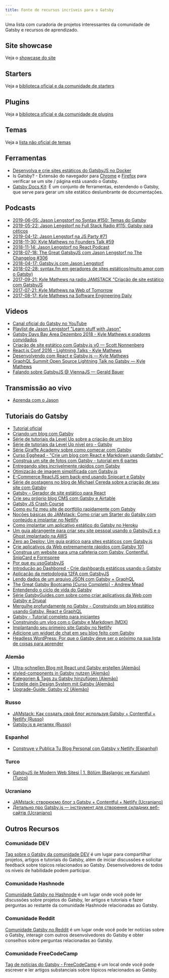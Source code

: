 ```yaml
---
title: Fonte de recursos incríveis para o Gatsby
---
```


Uma lista com curadoria de projetos interessantes da comunidade de Gatsby e recursos de aprendizado.

## Site showcase

Veja o [showcase do site](/showcase/)

## Starters

Veja a [biblioteca oficial e da comunidade de starters](/starters/)

## Plugins

Veja a [biblioteca oficial e da comunidade de plugins](/plugins/)

## Temas
Veja a [lista não oficial de temas](https://gatsbytemplates.io/)

## Ferramentas

- [Desenvolva e crie sites estáticos do GatsbyJS no Docker](https://github.com/aripalo/gatsby-docker/)
- Is Gatsby? - Extensão do navegador para [Chrome](https://chrome.google.com/webstore/detail/is-gatsby/jgaejkhmgkpagdmapahohjennkhbpgfj) e [Firefox](https://addons.mozilla.org/en-US/firefox/addon/is-gatsby/) para verificar se um site / página está usando o Gatsby.
- [Gatsby Docs Kit](https://github.com/brainhubeu/gatsby-docs-kit): É um conjunto de ferramentas, estendendo o Gatsby, que serve para gerar um site estático deslumbrante de documentações.

## Podcasts

- [2019-06-05: Jason Lengstorf no Syntax #150: Temas do Gatsby](https://syntax.fm/show/150/gatsby-themes)
- [2019-05-22: Jason Lengstorf no Full Stack Radio #115: Gatsby para céticos](http://www.fullstackradio.com/115)
- [2019-04-12: Jason Lengstorf na JS Party #71](https://changelog.com/jsparty/71)
- [2018-11-30: Kyle Mathews no Founders Talk #59](https://changelog.com/founderstalk/59)
- [2018-11-14: Jason Lengstorf no React Podcast](https://reactpodcast.simplecast.fm/28)
- [2018-07-18: The Great GatsbyJS com Jason Lengstorf no The Changelog #306](https://changelog.com/podcast/306)
- [2018-04-17: Gatsby.js com Jason Lengstorf](https://spec.fm/podcasts/toolsday/134337)
- [2018-02-28: syntax.fm em geradores de sites estáticos(muito amor com o Gatsby)](https://syntax.fm/show/034/why-static-site-generators-are-awesome)
- [2017-09-21: Kyle Mathews na radio JAMSTACK "Criação de site estático com GatsbyJS](https://www.heavybit.com/library/podcasts/jamstack-radio/ep-22-static-site-generation-with-gatsbyjs/)
- [2017-07-21: Kyle Mathews na Web of Tomorrow](https://www.orbit.fm/weboftomorrow/39/)
- [2017-08-17: Kyle Mathews na Software Engineering Daily](https://softwareengineeringdaily.com/2017/08/17/gatsbyjs-with-kyle-mathews/)

## Videos

- [Canal oficial do Gatsby no YouTube](https://www.youtube.com/channel/UCjnp770qk7ujOq8Q9wiC82w)
- [Playlist de Jason Lengstorf "Learn stuff with Jason"](https://www.youtube.com/playlist?list=PLz8Iz-Fnk_eTpvd49Sa77NiF8Uqq5Iykx)
- [Gatsby Days Bay Area Dezembro 2018 - Kyle Mathews e oradores convidados](https://www.youtube.com/playlist?list=PLCU2qJekvcN1wzgVKymbjbGtZ3VgAWOdj)
- [Criação de site estático com Gatsby.js v0 — Scott Nonnenberg](https://blog.scottnonnenberg.com/static-site-generation-with-gatsby-js/)
- [React.js Conf 2016 - Lightning Talks - Kyle Mathews](https://www.youtube.com/watch?v=RFkNRKL6ZoE)
- [Desenvolvendo com React e Gatsby.js — Kyle Mathews](https://www.youtube.com/watch?v=G4LVKJOOj7o)
- [GraphQL Summit Open Source Lightning Talk no Gatsby — Kyle Mathews](https://youtu.be/y588qNiCZZo)
- [Falando sobre GatsbyJS @ ViennaJS — Gerald Bauer](https://www.youtube.com/watch?v=f0O1nCgqA3E&feature=youtu.be&a)

## Transmissão ao vivo

- [Aprenda com o Jason](https://www.youtube.com/playlist?list=PLCU2qJekvcN0RuMHCnjMYAKlpSKQ_e1hO)

## Tutoriais do Gatsby

- [Tutorial oficial](/tutorial/)
- [Criando um blog com Gatsby](/blog/2017-07-19-creating-a-blog-with-gatsby/)
- [Série de tutoriais da Level Up sobre a criação de um blog](https://www.youtube.com/watch?v=b2H7fWhQcdE&list=PLLnpHn493BHHfoINKLELxDch3uJlSapxg)
- [Série de tutoriais da Level Up nível pro - Gatsby](https://www.leveluptutorials.com/store/products/tutorials/lut-dd020)
- [Série Giraffe Academy sobre como começar com Gatsby](https://www.youtube.com/playlist?list=PLLAZ4kZ9dFpMXuwazIt4mWtTuqOHdjRlk)
- [Curso Egghead - "Crie um blog com React e Markdown usando Gatsby"](https://egghead.io/courses/build-a-blog-with-react-and-markdown-using-gatsby)
- [Construa um site de fotos com Gatsby - tutorial em 6 partes](https://jeremey.blog/gatsby-photo/)
- [Entregando sites incrivelmente rápidos com Gatsby](https://www.youtube.com/watch?v=Ek4o40w1tH4&list=PL8KiuH6vpACV-F7jXribe4YveGBhBeG9A)
- [Otimização de imagem simplificada com Gatsby.js](https://medium.com/@kyle.robert.gill/ridiculously-easy-image-optimization-with-gatsby-js-59d48e15db6e)
- [E-Commerce ReactJS sem back-end usando Snipcart e Gatsby](https://snipcart.com/blog/snipcart-reactjs-static-ecommerce-gatsby)
- [Série de postagens no blog de Michael Cereda sobre a criação de seu site com Gatsby](https://medium.com/@michaelcereda/creating-an-isomorphic-universal-website-with-react-part-1-a905350acba8#.akoo25l6j)
- [Gatsby – Gerador de site estático para React](https://codingthesmartway.com/gatsby-static-site-generater-for-react-introduction/)
- [Crie seu próprio blog CMS com Gatsby e Airtable](https://blog.airtable.com/build-your-own-custom-blog-cms-with-airtable-and-gatsbyjs/)
- [Gatsby JS Crash Course](https://www.youtube.com/watch?v=6YhqQ2ZW1sc)
- [Como eu fiz meu site de portfólio rapidamente com Gatsby](https://medium.freecodecamp.org/how-i-made-my-portfolio-website-blazing-fast-with-gatsby-82ccddc2f671)
- [Noções básicas do JAMstack: Como criar um Starter do Gatsby com conteúdo e implantar no Netlify](https://itnext.io/jamstack-basics-how-to-create-a-gatsby-starter-with-contentful-and-deploy-to-netlify-846354cc74bc)
- [Como implantar um aplicativo estático do Gatsby no Heroku](https://medium.freecodecamp.org/how-to-deploy-a-static-gatsby-app-to-heroku-3362e3ecda0f)
- [Um guia abrangente para criar seu site pessoal usando o GatsbyJS e o Ghost implantado na AWS](https://nishantdania.com/blog/guide-to-setup-ghost-gatsby-website)
- [Zero ao Deploy: Um guia prático para sites estáticos com Gatsby.js](https://scotch.io/tutorials/zero-to-deploy-a-practical-guide-to-static-sites-with-gatsbyjs)
- [Crie aplicativos da Web extremamente rápidos com Gatsby 101](https://gatsbyguides.com/)
- [Construa um website para uma cafeteria com Gatsby, Contentful, SnipCard e Formspree](https://www.youtube.com/watch?v=oAVhEPey_qA)
- [Por que eu usoGatsbyJS](https://medium.com/@jameshunt.co/why-i-used-gatsbyjs-70bbb0f5c4a7)
- [Introdução ao Dashbored - Crie dashboards estáticos usando o Gatsby](https://medium.com/planes-agency/introducing-dashbored-62550a028fcc)
- [Aplicação da metodologia 12FA com GatsbyJS](https://medium.com/@wonderboymusic/12-factor-applications-with-gatsbyjs-ef8a2b1f883a)
- [Lendo dados de um arquivo JSON com Gatsby + GraphQL](https://itnext.io/reading-data-from-a-json-file-with-gatsby-graphql-572b18ab98a)
- [The Great Gatsby Bootcamp \[Curso Completo\] - Andrew Mead](https://www.youtube.com/watch?v=8t0vNu2fCCM)
- [Entendendo o ciclo de vida do Gatsby](https://medium.com/narative/understanding-gatsbys-lifecycle-31c473ba2f2d)
- [Série GatsbyGuides.com sobre como criar aplicativos da Web com Gatsby e Drupal](https://gatsbyguides.com/)
- [Mergulhe profundamente no Gatsby - Construindo um blog estático usando Gatsby, React e GraphQL](https://zocada.com/deep-dive-gatsby-building-a-simple-static-blog-using-gatsby-react-and-graphql/)
- [Gatsby - Tutorial completo para iniciantes](https://www.youtube.com/watch?v=mHFAM0CXviE)
- [Construindo um vlog com o Gatsby e Markdown (MDX)](https://scotch.io/tutorials/building-a-video-blog-with-gatsby-and-markdown-mdx)
- [Implantando seu primeiro site Gatsby no Netlify](https://scotch.io/tutorials/deploying-your-first-gatsby-site-to-netlify)
- [Adicione um widget de chat em seu blog feito com Gatsby](https://pusher.com/tutorials/chat-gatsby/)
- [Headless WordPress: Por que o Gatsby deve ser o próximo na sua lista de coisas para aprender](https://deliciousbrains.com/gatsby-headless-wordpress/)

### Alemão

- [Ultra-schnellen Blog mit React und Gatsby erstellen (Alemão)](https://www.lekoarts.de/blog/ultra-schnellen-blog-mit-react-und-gatsby-erstellen)
- [styled-components in Gatsby nutzen (Alemão)](https://www.lekoarts.de/blog/styled-components-in-gatsby-nutzen)
- [Kategorien & Tags zu Gatsby hinzufügen (Alemão)](https://www.lekoarts.de/blog/kategorien-tags-zu-gatsby-hinzufugen/)
- [Erstelle dein Design System mit Gatsby (Alemão)](https://www.lekoarts.de/blog/erstelle-dein-design-system-mit-gatsby/)
- [Upgrade-Guide: Gatsby v2 (Alemão)](https://www.lekoarts.de/blog/upgrade-guide-gatsby-v-2/)

### Russo

- [JAMstack: Как создать свой блог используя Gatsby + Contentful + Netlify (Russo)](https://habr.com/ru/post/439232/)
- [Gatsby.js в деталях (Russo)](https://habr.com/ru/post/442298/)

### Espanhol

- [Construye y Publica Tu Blog Personal con Gatsby y Netlify (Espanhol)](https://medium.com/@n370/construye-y-publica-tu-blog-personal-con-gatsby-y-netlify-parte-1-89804ba63625)

### Turco

- [GatsbyJS ile Modern Web Sitesi | 1. Bölüm (Başlangıç ve Kurulum) (Turco)](https://medium.com/@raufsamestone/reactjs-ve-gatsbyjs-ile-modern-web-sitesi-1-b%C3%B6l%C3%BCm-ba%C5%9Flang%C4%B1%C3%A7-ve-kurulum-27437d6aaf54)

### Ucraniano

- [JAMstack: створюємо блог з Gatsby + Contentful + Netlify (Ucraniano)](https://dou.ua/lenta/articles/creating-blog-with-jamstack/)
- [Детально про Gatsby.js — інструмент для створення складних веб-сайтів (Ucraniano)](https://dou.ua/lenta/articles/gatsbyjs-guide/)

## Outros Recursos

### Comunidade DEV 

[Tag sobre o Gatsby da comunidade DEV](https://dev.to/t/gatsbyjs) é um lugar para compartilhar projetos, artigos e tutoriais do Gatsby, além de iniciar discussões e solicitar feedback sobre tópicos relacionados ao Gatsby. Desenvolvedores de todos os níveis de habilidade podem participar.

### Comunidade Hashnode

[Comunidade Gatsby no Hashnode](https://hashnode.com/n/gatsby) é um lugar onde você pode ler discussões sobre projetos do Gatsby, ler artigos e tutoriais e fazer perguntas ao restante da comunidade Hashnode relacionadas ao Gatsby.

### Comunidade Reddit

[Comunidade Gatsby no Reddit](https://www.reddit.com/r/gatsbyjs) é um lugar onde você pode ler notícias sobre o Gatsby, interagir com outros desenvolvedores do Gatsby e obter conselhos sobre perguntas relacionadas ao Gatsby.

### Comunidade FreeCodeCamp 

[Tag de notícias do Gatsby - FreeCodeCamp](https://www.freecodecamp.org/news/tag/gatsby/) é um local onde você pode escrever e ler artigos substanciais sobre tópicos relacionados ao Gatsby.
